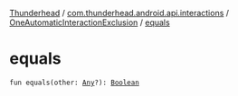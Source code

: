 [Thunderhead](../../index.md) / [com.thunderhead.android.api.interactions](../index.md) / [OneAutomaticInteractionExclusion](index.md) / [equals](./equals.md)

# equals

`fun equals(other: `[`Any`](https://kotlinlang.org/api/latest/jvm/stdlib/kotlin/-any/index.html)`?): `[`Boolean`](https://kotlinlang.org/api/latest/jvm/stdlib/kotlin/-boolean/index.html)